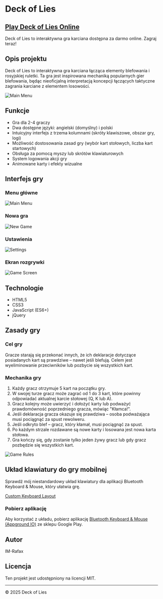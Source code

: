 # Deck of Lies

## [Play Deck of Lies Online](rafal-p4wlowski.github.io/Deck-of-Lies/)

Deck of Lies to interaktywna gra karciana dostępna za darmo online. Zagraj teraz!

## Opis projektu

Deck of Lies to interaktywna gra karciana łącząca elementy blefowania i rosyjskiej ruletki. Ta gra jest inspirowana mechaniką popularnych gier blefowania, będąc nieoficjalną interpretacją koncepcji łączących taktyczne zagrania karciane z elementem losowości.

![Main Menu](main-menu.png)

## Funkcje

- Gra dla 2-4 graczy
- Dwa dostępne języki: angielski (domyślny) i polski
- Intuicyjny interfejs z trzema kolumnami (skróty klawiszowe, obszar gry, logi)
- Możliwość dostosowania zasad gry (wybór kart stołowych, liczba kart startowych)
- Obsługa za pomocą myszy lub skrótów klawiaturowych
- System logowania akcji gry
- Animowane karty i efekty wizualne

## Interfejs gry

### Menu główne
![Main Menu](main-menu.png)

### Nowa gra
![New Game](new-game.png)

### Ustawienia
![Settings](settings.png)

### Ekran rozgrywki
![Game Screen](game-screen.png)

## Technologie

- HTML5
- CSS3
- JavaScript (ES6+)
- jQuery

## Zasady gry

### Cel gry

Gracze starają się przekonać innych, że ich deklaracje dotyczące posiadanych kart są prawdziwe – nawet jeśli blefują. Celem jest wyeliminowanie przeciwników lub pozbycie się wszystkich kart.

### Mechanika gry

1. Każdy gracz otrzymuje 5 kart na początku gry.
2. W swojej turze gracz może zagrać od 1 do 3 kart, które powinny odpowiadać aktualnej karcie stołowej (Q, K lub A).
3. Gracz kolejny może uwierzyć i dołożyć karty lub podważyć prawdomówność poprzedniego gracza, mówiąc "Kłamca!".
4. Jeśli deklaracja gracza okazuje się prawdziwa – osoba podważająca musi pociągnąć za spust rewolweru.
5. Jeśli odkryto blef – gracz, który kłamał, musi pociągnąć za spust.
6. Po każdym strzale rozdawane są nowe karty i losowana jest nowa karta stołowa.
7. Gra kończy się, gdy zostanie tylko jeden żywy gracz lub gdy gracz pozbędzie się wszystkich kart.

![Game Rules](game-rules.png)

## Układ klawiatury do gry mobilnej

Sprawdź mój niestandardowy układ klawiatury dla aplikacji Bluetooth Keyboard & Mouse, który ułatwia grę.

[Custom Keyboard Layout](https://appground.io/layout/uirpfuJbpSZyVHVQRN0t)

### Pobierz aplikację

Aby korzystać z układu, pobierz aplikację [Bluetooth Keyboard & Mouse (Appground IO)](https://play.google.com/store/apps/details?id=io.appground.blek) ze sklepu Google Play.

## Autor

IM-Rafax

## Licencja

Ten projekt jest udostępniony na licencji MIT.

---

© 2025 Deck of Lies
